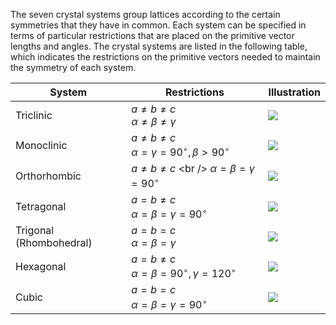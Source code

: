 

The seven crystal systems group lattices according to the certain symmetries that they have in common. Each system can be specified in terms of particular restrictions that are placed on the primitive vector lengths and angles. The crystal systems are listed in the following table, which indicates the restrictions on the primitive vectors needed to maintain the symmetry of each system.

|System|Restrictions|Illustration|
|--- |--- |--- |
|Triclinic|$a \ne b \ne c$ <br /> $\alpha \ne \beta \ne \gamma$|![](<./Triclinic illustration.gif>)|
|Monoclinic|$a \ne b \ne c$ <br /> $\alpha = \gamma = 90^\circ, \beta > 90^\circ$|![](<./Monoclinic illustration.gif>)|
|Orthorhombic|$a \ne b \ne c$ \<br /> $\alpha = \beta = \gamma = 90^\circ$|![](<./Orthorhombic illustration.gif>)|
|Tetragonal|$a = b \ne c$ <br /> $\alpha = \beta = \gamma = 90^\circ$|![](<./Tetragonal illustration.gif>)|
|Trigonal (Rhombohedral)|$a = b = c$ <br /> $\alpha = \beta = \gamma$|![](<./Trigonal illlustration.gif>)|
|Hexagonal|$a = b \ne c$ <br /> $\alpha = \beta = 90^\circ, \gamma = 120^\circ$|![](<./Hexagonal illustration.gif>)|
|Cubic|$a = b = c$ <br /> $\alpha = \beta = \gamma = 90^\circ$|![](<./Cubic illustration.gif>)|


